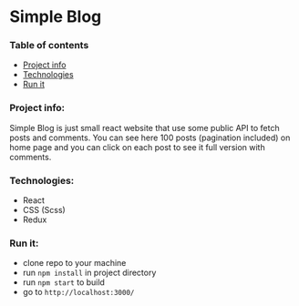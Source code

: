 # Simple Blog
### Table of contents
* [Project info](#project-info)
* [Technologies](#technologies)
* [Run it](#run-it)

### Project info:
Simple Blog is just small react website that use some public API to fetch posts and comments. You can see here 100 posts (pagination included) on home page and you can click on each post to see it full version with comments.

### Technologies:
* React
* CSS (Scss)
* Redux

### Run it: 
* clone repo to your machine
* run `npm install` in project directory
* run `npm start` to build
* go to `http://localhost:3000/`
